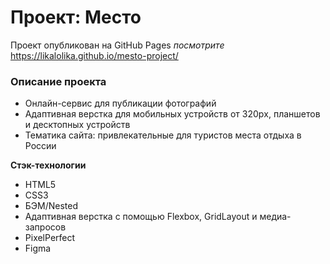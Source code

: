 # Проект: Место

Проект опубликован на GitHub Pages _посмотрите_
https://likalolika.github.io/mesto-project/

### Описание проекта

- Онлайн-сервис для публикации фотографий
- Адаптивная верстка для мобильных устройств от 320pх, планшетов и десктопных устройств
- Тематика сайта: привлекательные для туристов места отдыха в России

**Стэк-технологии**

- HTML5
- CSS3
- БЭМ/Nested
- Адаптивная верстка с помощью Flexbox, GridLayout и медиа-запросов
- PixelPerfect
- Figma
